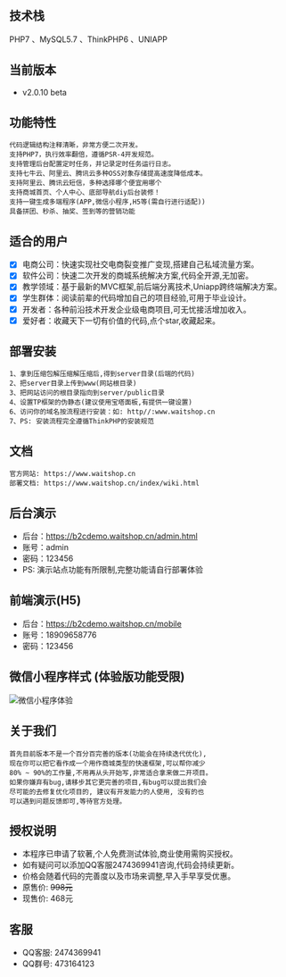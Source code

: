 ## 技术栈
  PHP7 、MySQL5.7 、ThinkPHP6 、UNIAPP
  
## 当前版本
- v2.0.10 beta

## 功能特性
    代码逻辑结构注释清晰，非常方便二次开发。
    支持PHP7，执行效率翻倍，遵循PSR-4开发规范。
    支持管理后台配置定时任务，并记录定时任务运行日志。
    支持七牛云、阿里云、腾讯云多种OSS对象存储提高速度降低成本。
    支持阿里云、腾讯云短信，多种选择哪个便宜用哪个
    支持商城首页、个人中心、底部导航diy后台装修！
    支持一键生成多端程序(APP,微信小程序,H5等(需自行进行适配))
    具备拼团、秒杀、抽奖、签到等的营销功能

## 适合的用户
- [x] 电商公司：快速实现社交电商裂变推广变现,搭建自己私域流量方案。
- [x] 软件公司：快速二次开发的商城系统解决方案,代码全开源,无加密。
- [x] 教学领域：基于最新的MVC框架,前后端分离技术,Uniapp跨终端解决方案。
- [x] 学生群体：阅读前辈的代码增加自己的项目经验,可用于毕业设计。
- [x] 开发者：各种前沿技术开发企业级电商项目,可无忧接活增加收入。
- [x] 爱好者：收藏天下一切有价值的代码,点个star,收藏起来。

## 部署安装
    1、拿到压缩包解压缩解压缩后,得到server目录(后端的代码)
    2、把server目录上传到www(网站根目录)
    3、把网站访问的根目录指向到server/public目录
    4、设置TP框架的伪静态(建议使用宝塔面板,有提供一键设置)
    6、访问你的域名按流程进行安装：如: http//:www.waitshop.cn
    7、PS: 安装流程完全遵循ThinkPHP的安装规范

## 文档
    官方网站: https://www.waitshop.cn
    部署文档: https://www.waitshop.cn/index/wiki.html
        
## 后台演示
- 后台：https://b2cdemo.waitshop.cn/admin.html
- 账号：admin
- 密码：123456
- PS: 演示站点功能有所限制,完整功能请自行部署体验

## 前端演示(H5)
- 后台：https://b2cdemo.waitshop.cn/mobile
- 账号：18909658776
- 密码：123456

## 微信小程序样式 (体验版功能受限)
![微信小程序体验](https://b2cdemo.waitshop.cn/uploads/wx.jpg)

## 关于我们
    首先目前版本不是一个百分百完善的版本(功能会在持续迭代优化),
    现在你可以把它看作成一个用作商城类型的快速框架,可以帮你减少
    80% ~ 90%的工作量,不用再从头开始写,非常适合拿来做二开项目。
    如果你嫌弃有bug,请移步其它更完善的项目,有bug可以提出我们会
    尽可能的去修复优化项目的, 建议有开发能力的人使用, 没有的也
    可以遇到问题反馈即可,等待官方处理。
    
## 授权说明
- 本程序已申请了软著,个人免费测试体验,商业使用需购买授权。
- 如有疑问可以添加QQ客服2474369941咨询,代码会持续更新。
- 价格会随着代码的完善度以及市场来调整,早入手早享受优惠。
- 原售价: ~~998元~~
- 现售价: 468元

## 客服
- QQ客服: 2474369941
- QQ群号: 473164123